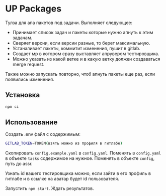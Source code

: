 # UP Packages

Тулза для апа пакетов под задачи. Выполняет следующее:
* Принимает список задач и пакеты которые нужно апнуть к этим задачам.
* Сверяет версии, если версии разные, то берет максимальную.
* Устаналивает пакеты, коммитит изменения, пушит в gitlab.
* Создает мр в котором сразу выставляет апрувером тестировщика.
* Можно указать из какой ветке и в какую ветку должен создаваться merge request.


Также можно запускать повторно, чтоб апнуть пакеты еще раз, если появились изменения.

## Установка

```bash
npm ci
```

## Использование

Создать .env файл с содержимым:
```bash
GITLAB_TOKEN=TOKEN(взять можно из профиля в гитлабе)
```

Скопировать `config.example.yaml` в `config.yaml`.
Поменять в `config.yaml` в объекте `tasks` содержимое на нужное. Поменять в объекте `config`, путь до assr.

Узнать id вашего тестировщика можно, если зайти в его профиль в гитлабе и в ссылке на аватар будет id пользователя.

Запустить `npm start`. Ждать результатов.
